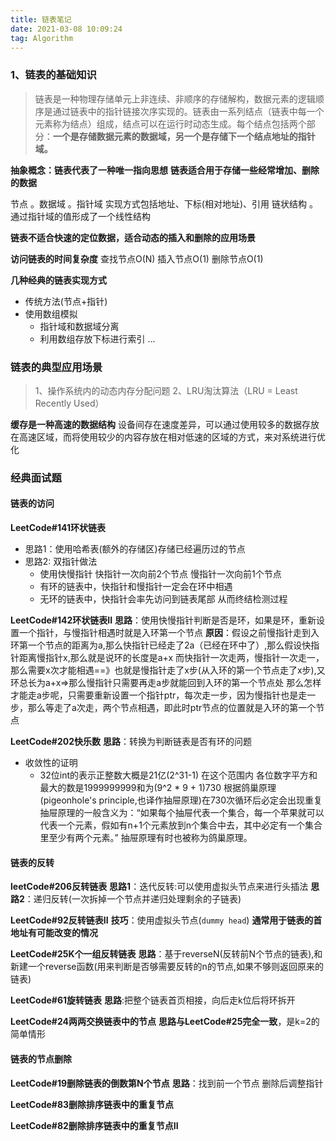 ```yaml
---
title: 链表笔记
date: 2021-03-08 10:09:24
tag: Algorithm
---
```


### 1、链表的基础知识
>链表是一种物理存储单元上非连续、非顺序的存储解构，数据元素的逻辑顺序是通过链表中的指针链接次序实现的。链表由一系列结点（链表中每一个元素称为结点）组成，结点可以在运行时动态生成。每个结点包括两个部分：**一个是存储数据元素的数据域，另一个是存储下一个结点地址的指针域。**

**抽象概念：链表代表了一种唯一指向思想**
**链表适合用于存储一些经常增加、删除的数据**

节点
    。数据域
    。指针域
实现方式包括地址、下标(相对地址)、引用
链状结构
    。通过指针域的值形成了一个线性结构

**链表不适合快速的定位数据，适合动态的插入和删除的应用场景**

**访问链表的时间复杂度**
查找节点O(N)
插入节点O(1)
删除节点O(1)

**几种经典的链表实现方式**
* 传统方法(节点+指针)
* 使用数组模拟
    * 指针域和数据域分离
    * 利用数组存放下标进行索引
...


### 链表的典型应用场景
>1、操作系统内的动态内存分配问题  2、LRU淘汰算法（LRU = Least Recently Used）

**缓存是一种高速的数据结构**
设备间存在速度差异，可以通过使用较多的数据存放在高速区域，而将使用较少的内容存放在相对低速的区域的方式，来对系统进行优化

### 经典面试题

#### 链表的访问
**LeetCode#141环状链表**
* 思路1：使用哈希表(额外的存储区)存储已经遍历过的节点
* 思路2: 双指针做法
    * 使用快慢指针 快指针一次向前2个节点 慢指针一次向前1个节点
    * 有环的链表中，快指针和慢指针一定会在环中相遇
    * 无环的链表中，快指针会率先访问到链表尾部 从而终结检测过程

**LeetCode#142环状链表II**
**思路**：使用快慢指针判断是否是环，如果是环，重新设置一个指针，与慢指针相遇时就是入环第一个节点
**原因**：假设之前慢指针走到入环第一个节点的距离为a,那么快指针已经走了2a（已经在环中了）,那么假设快指针距离慢指针x,那么就是说环的长度是a+x
而快指针一次走两，慢指针一次走一，那么需要x次才能相遇==》也就是慢指针走了x步(从入环的第一个节点走了x步),又环总长为a+x=>那么慢指针只需要再走a步就能回到入环的第一个节点处
那么怎样才能走a步呢，只需要重新设置一个指针ptr，每次走一步，因为慢指针也是走一步，那么等走了a次走，两个节点相遇，即此时ptr节点的位置就是入环的第一个节点

**LeetCode#202快乐数**
**思路**：转换为判断链表是否有环的问题

* 收敛性的证明
    * 32位int的表示正整数大概是21亿(2^31-1)
        在这个范围内 各位数字平方和最大的数是1999999999和为(9^2 * 9 + 1)730
        根据鸽巢原理(pigeonhole's principle,也译作抽屉原理)在730次循环后必定会出现重复
        抽屉原理的一般含义为：“如果每个抽屉代表一个集合，每一个苹果就可以代表一个元素，假如有n+1个元素放到n个集合中去，其中必定有一个集合里至少有两个元素。” 抽屉原理有时也被称为鸽巢原理。

#### 链表的反转
**leetCode#206反转链表**
**思路1**：迭代反转:可以使用虚拟头节点来进行头插法
**思路2**：递归反转(一次拆掉一个节点并递归处理剩余的子链表)

**LeetCode#92反转链表II**
**技巧**：使用虚拟头节点(`dummy head`)
**通常用于链表的首地址有可能改变的情况**

**LeetCode#25K个一组反转链表**
**思路**：基于reverseN(反转前N个节点的链表),和新建一个reverse函数(用来判断是否够需要反转的n的节点,如果不够则返回原来的链表)

**LeetCode#61旋转链表**
**思路**:把整个链表首页相接，向后走k位后将环拆开

**LeetCode#24两两交换链表中的节点**
**思路与LeetCode#25完全一致**，是k=2的简单情形

#### 链表的节点删除
**LeetCode#19删除链表的倒数第N个节点**
**思路**：找到前一个节点 删除后调整指针

**LeetCode#83删除排序链表中的重复节点**

**LeetCode#82删除排序链表中的重复节点II**

